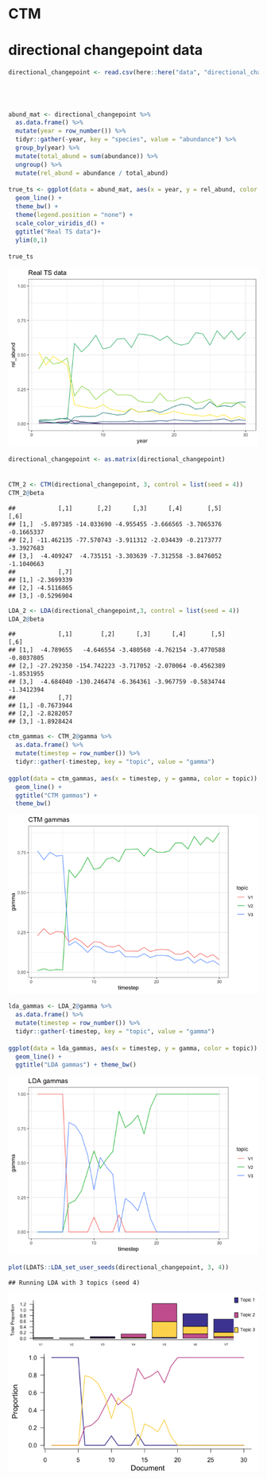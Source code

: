 CTM
================

directional changepoint data
============================

``` r
directional_changepoint <- read.csv(here::here("data", "directional_changepoint.csv"), stringsAsFactors = F)




abund_mat <- directional_changepoint %>%
  as.data.frame() %>%
  mutate(year = row_number()) %>%
  tidyr::gather(-year, key = "species", value = "abundance") %>%
  group_by(year) %>%
  mutate(total_abund = sum(abundance)) %>%
  ungroup() %>%
  mutate(rel_abund = abundance / total_abund)

true_ts <- ggplot(data = abund_mat, aes(x = year, y = rel_abund, color = species)) +
  geom_line() +
  theme_bw() +
  theme(legend.position = "none") +
  scale_color_viridis_d() +
  ggtitle("Real TS data")+
  ylim(0,1)

true_ts
```

![](ctm_files/figure-markdown_github/everything-1.png)

``` r
directional_changepoint <- as.matrix(directional_changepoint)


CTM_2 <- CTM(directional_changepoint, 3, control = list(seed = 4))
CTM_2@beta
```

    ##            [,1]       [,2]      [,3]      [,4]       [,5]       [,6]
    ## [1,]  -5.897385 -14.033690 -4.955455 -3.666565 -3.7065376 -0.1665337
    ## [2,] -11.462135 -77.570743 -3.911312 -2.034439 -0.2173777 -3.3927683
    ## [3,]  -4.409247  -4.735151 -3.303639 -7.312558 -3.8476052 -1.1040663
    ##            [,7]
    ## [1,] -2.3699339
    ## [2,] -4.5116865
    ## [3,] -0.5296904

``` r
LDA_2 <- LDA(directional_changepoint,3, control = list(seed = 4))
LDA_2@beta
```

    ##            [,1]        [,2]      [,3]      [,4]       [,5]       [,6]
    ## [1,]  -4.789655   -4.646554 -3.480560 -4.762154 -3.4770588 -0.8037805
    ## [2,] -27.292350 -154.742223 -3.717052 -2.070064 -0.4562389 -1.8531955
    ## [3,]  -4.684040 -130.246474 -6.364361 -3.967759 -0.5834744 -1.3412394
    ##            [,7]
    ## [1,] -0.7673944
    ## [2,] -2.8282057
    ## [3,] -1.8928424

``` r
ctm_gammas <- CTM_2@gamma %>%
  as.data.frame() %>%
  mutate(timestep = row_number()) %>%
  tidyr::gather(-timestep, key = "topic", value = "gamma")

ggplot(data = ctm_gammas, aes(x = timestep, y = gamma, color = topic)) + 
  geom_line() +
  ggtitle("CTM gammas") + 
  theme_bw()
```

![](ctm_files/figure-markdown_github/everything-2.png)

``` r
lda_gammas <- LDA_2@gamma %>%
  as.data.frame() %>%
  mutate(timestep = row_number()) %>%
  tidyr::gather(-timestep, key = "topic", value = "gamma")

ggplot(data = lda_gammas, aes(x = timestep, y = gamma, color = topic)) + 
  geom_line() +
  ggtitle("LDA gammas") + theme_bw()
```

![](ctm_files/figure-markdown_github/everything-3.png)

``` r
plot(LDATS::LDA_set_user_seeds(directional_changepoint, 3, 4))
```

    ## Running LDA with 3 topics (seed 4)

![](ctm_files/figure-markdown_github/everything-4.png)
